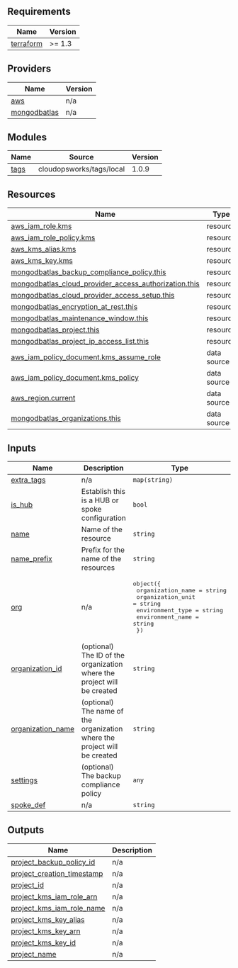 ## Requirements

| Name | Version |
|------|---------|
| <a name="requirement_terraform"></a> [terraform](#requirement\_terraform) | >= 1.3 |

## Providers

| Name | Version |
|------|---------|
| <a name="provider_aws"></a> [aws](#provider\_aws) | n/a |
| <a name="provider_mongodbatlas"></a> [mongodbatlas](#provider\_mongodbatlas) | n/a |

## Modules

| Name | Source | Version |
|------|--------|---------|
| <a name="module_tags"></a> [tags](#module\_tags) | cloudopsworks/tags/local | 1.0.9 |

## Resources

| Name | Type |
|------|------|
| [aws_iam_role.kms](https://registry.terraform.io/providers/hashicorp/aws/latest/docs/resources/iam_role) | resource |
| [aws_iam_role_policy.kms](https://registry.terraform.io/providers/hashicorp/aws/latest/docs/resources/iam_role_policy) | resource |
| [aws_kms_alias.kms](https://registry.terraform.io/providers/hashicorp/aws/latest/docs/resources/kms_alias) | resource |
| [aws_kms_key.kms](https://registry.terraform.io/providers/hashicorp/aws/latest/docs/resources/kms_key) | resource |
| [mongodbatlas_backup_compliance_policy.this](https://registry.terraform.io/providers/mongodb/mongodbatlas/latest/docs/resources/backup_compliance_policy) | resource |
| [mongodbatlas_cloud_provider_access_authorization.this](https://registry.terraform.io/providers/mongodb/mongodbatlas/latest/docs/resources/cloud_provider_access_authorization) | resource |
| [mongodbatlas_cloud_provider_access_setup.this](https://registry.terraform.io/providers/mongodb/mongodbatlas/latest/docs/resources/cloud_provider_access_setup) | resource |
| [mongodbatlas_encryption_at_rest.this](https://registry.terraform.io/providers/mongodb/mongodbatlas/latest/docs/resources/encryption_at_rest) | resource |
| [mongodbatlas_maintenance_window.this](https://registry.terraform.io/providers/mongodb/mongodbatlas/latest/docs/resources/maintenance_window) | resource |
| [mongodbatlas_project.this](https://registry.terraform.io/providers/mongodb/mongodbatlas/latest/docs/resources/project) | resource |
| [mongodbatlas_project_ip_access_list.this](https://registry.terraform.io/providers/mongodb/mongodbatlas/latest/docs/resources/project_ip_access_list) | resource |
| [aws_iam_policy_document.kms_assume_role](https://registry.terraform.io/providers/hashicorp/aws/latest/docs/data-sources/iam_policy_document) | data source |
| [aws_iam_policy_document.kms_policy](https://registry.terraform.io/providers/hashicorp/aws/latest/docs/data-sources/iam_policy_document) | data source |
| [aws_region.current](https://registry.terraform.io/providers/hashicorp/aws/latest/docs/data-sources/region) | data source |
| [mongodbatlas_organizations.this](https://registry.terraform.io/providers/mongodb/mongodbatlas/latest/docs/data-sources/organizations) | data source |

## Inputs

| Name | Description | Type | Default | Required |
|------|-------------|------|---------|:--------:|
| <a name="input_extra_tags"></a> [extra\_tags](#input\_extra\_tags) | n/a | `map(string)` | `{}` | no |
| <a name="input_is_hub"></a> [is\_hub](#input\_is\_hub) | Establish this is a HUB or spoke configuration | `bool` | `false` | no |
| <a name="input_name"></a> [name](#input\_name) | Name of the resource | `string` | `""` | no |
| <a name="input_name_prefix"></a> [name\_prefix](#input\_name\_prefix) | Prefix for the name of the resources | `string` | `""` | no |
| <a name="input_org"></a> [org](#input\_org) | n/a | <pre>object({<br/>    organization_name = string<br/>    organization_unit = string<br/>    environment_type  = string<br/>    environment_name  = string<br/>  })</pre> | n/a | yes |
| <a name="input_organization_id"></a> [organization\_id](#input\_organization\_id) | (optional) The ID of the organization where the project will be created | `string` | `""` | no |
| <a name="input_organization_name"></a> [organization\_name](#input\_organization\_name) | (optional) The name of the organization where the project will be created | `string` | `""` | no |
| <a name="input_settings"></a> [settings](#input\_settings) | (optional) The backup compliance policy | `any` | `{}` | no |
| <a name="input_spoke_def"></a> [spoke\_def](#input\_spoke\_def) | n/a | `string` | `"001"` | no |

## Outputs

| Name | Description |
|------|-------------|
| <a name="output_project_backup_policy_id"></a> [project\_backup\_policy\_id](#output\_project\_backup\_policy\_id) | n/a |
| <a name="output_project_creation_timestamp"></a> [project\_creation\_timestamp](#output\_project\_creation\_timestamp) | n/a |
| <a name="output_project_id"></a> [project\_id](#output\_project\_id) | n/a |
| <a name="output_project_kms_iam_role_arn"></a> [project\_kms\_iam\_role\_arn](#output\_project\_kms\_iam\_role\_arn) | n/a |
| <a name="output_project_kms_iam_role_name"></a> [project\_kms\_iam\_role\_name](#output\_project\_kms\_iam\_role\_name) | n/a |
| <a name="output_project_kms_key_alias"></a> [project\_kms\_key\_alias](#output\_project\_kms\_key\_alias) | n/a |
| <a name="output_project_kms_key_arn"></a> [project\_kms\_key\_arn](#output\_project\_kms\_key\_arn) | n/a |
| <a name="output_project_kms_key_id"></a> [project\_kms\_key\_id](#output\_project\_kms\_key\_id) | n/a |
| <a name="output_project_name"></a> [project\_name](#output\_project\_name) | n/a |
